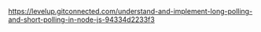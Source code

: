 https://levelup.gitconnected.com/understand-and-implement-long-polling-and-short-polling-in-node-js-94334d2233f3
